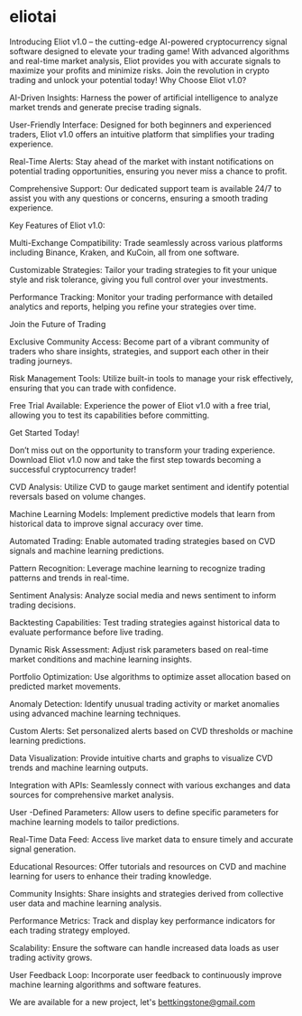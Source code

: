 # eliotai


Introducing Eliot v1.0 – the cutting-edge AI-powered cryptocurrency signal software designed to elevate your trading game! With advanced algorithms and real-time market analysis, Eliot provides you with accurate signals to maximize your profits and minimize risks. Join the revolution in crypto trading and unlock your potential today! Why Choose Eliot v1.0?

AI-Driven Insights: Harness the power of artificial intelligence to analyze market trends and generate precise trading signals.

User-Friendly Interface: Designed for both beginners and experienced traders, Eliot v1.0 offers an intuitive platform that simplifies your trading experience.

Real-Time Alerts: Stay ahead of the market with instant notifications on potential trading opportunities, ensuring you never miss a chance to profit.

Comprehensive Support: Our dedicated support team is available 24/7 to assist you with any questions or concerns, ensuring a smooth trading experience.

Key Features of Eliot v1.0:

Multi-Exchange Compatibility: Trade seamlessly across various platforms including Binance, Kraken, and KuCoin, all from one software.

Customizable Strategies: Tailor your trading strategies to fit your unique style and risk tolerance, giving you full control over your investments.

Performance Tracking: Monitor your trading performance with detailed analytics and reports, helping you refine your strategies over time.

Join the Future of Trading

Exclusive Community Access: Become part of a vibrant community of traders who share insights, strategies, and support each other in their trading journeys.

Risk Management Tools: Utilize built-in tools to manage your risk effectively, ensuring that you can trade with confidence.

Free Trial Available: Experience the power of Eliot v1.0 with a free trial, allowing you to test its capabilities before committing.

Get Started Today!

Don’t miss out on the opportunity to transform your trading experience. Download Eliot v1.0 now and take the first step towards becoming a successful cryptocurrency trader!

CVD Analysis: Utilize CVD to gauge market sentiment and identify potential reversals based on volume changes.

Machine Learning Models: Implement predictive models that learn from historical data to improve signal accuracy over time.

Automated Trading: Enable automated trading strategies based on CVD signals and machine learning predictions.

Pattern Recognition: Leverage machine learning to recognize trading patterns and trends in real-time.

Sentiment Analysis: Analyze social media and news sentiment to inform trading decisions.

Backtesting Capabilities: Test trading strategies against historical data to evaluate performance before live trading.

Dynamic Risk Assessment: Adjust risk parameters based on real-time market conditions and machine learning insights.

Portfolio Optimization: Use algorithms to optimize asset allocation based on predicted market movements.

Anomaly Detection: Identify unusual trading activity or market anomalies using advanced machine learning techniques.

Custom Alerts: Set personalized alerts based on CVD thresholds or machine learning predictions.

Data Visualization: Provide intuitive charts and graphs to visualize CVD trends and machine learning outputs.

Integration with APIs: Seamlessly connect with various exchanges and data sources for comprehensive market analysis.

User -Defined Parameters: Allow users to define specific parameters for machine learning models to tailor predictions.

Real-Time Data Feed: Access live market data to ensure timely and accurate signal generation.

Educational Resources: Offer tutorials and resources on CVD and machine learning for users to enhance their trading knowledge.

Community Insights: Share insights and strategies derived from collective user data and machine learning analysis.

Performance Metrics: Track and display key performance indicators for each trading strategy employed.

Scalability: Ensure the software can handle increased data loads as user trading activity grows.

User Feedback Loop: Incorporate user feedback to continuously improve machine learning algorithms and software features.

We are available for a new project, let's bettkingstone@gmail.com

